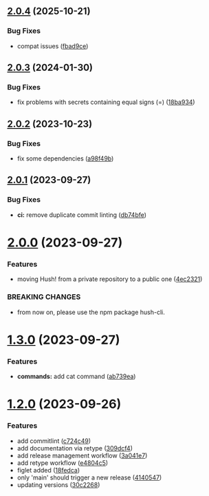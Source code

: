 ## [2.0.4](https://github.com/kernpunkt/hush/compare/v2.0.3...v2.0.4) (2025-10-21)

### Bug Fixes

- compat issues ([fbad9ce](https://github.com/kernpunkt/hush/commit/fbad9ce6be8f82fe0cbe893fdbbf7f7922f163e7))

## [2.0.3](https://github.com/kernpunkt/hush/compare/v2.0.2...v2.0.3) (2024-01-30)

### Bug Fixes

- fix problems with secrets containing equal signs (=) ([18ba934](https://github.com/kernpunkt/hush/commit/18ba934bf5f677f1bdd6a9f8bfc2598851c6e842))

## [2.0.2](https://github.com/kernpunkt/hush/compare/v2.0.1...v2.0.2) (2023-10-23)

### Bug Fixes

- fix some dependencies ([a98f49b](https://github.com/kernpunkt/hush/commit/a98f49b06c322b12f17afe397b1a99b9ba417809))

## [2.0.1](https://github.com/kernpunkt/hush/compare/v2.0.0...v2.0.1) (2023-09-27)

### Bug Fixes

- **ci:** remove duplicate commit linting ([db74bfe](https://github.com/kernpunkt/hush/commit/db74bfe99c2edee4dde6a3a1007abc8a62f10bf6))

# [2.0.0](https://github.com/kernpunkt/hush/compare/v1.3.0...v2.0.0) (2023-09-27)

### Features

- moving Hush! from a private repository to a public one ([4ec2321](https://github.com/kernpunkt/hush/commit/4ec232125bd1f3b99314f5d72f863d75823fd6d0))

### BREAKING CHANGES

- from now on, please use the npm package hush-cli.

# [1.3.0](https://github.com/kernpunkt/hush/compare/v1.2.0...v1.3.0) (2023-09-27)

### Features

- **commands:** add cat command ([ab739ea](https://github.com/kernpunkt/hush/commit/ab739ea5d633d01691a526f6dc4ac3e93d211f64))

# [1.2.0](https://github.com/kernpunkt/hush/compare/v1.1.1...v1.2.0) (2023-09-26)

### Features

- add commitlint ([c724c49](https://github.com/kernpunkt/hush/commit/c724c49c451c79e5b4c3212eb79290d29ebf77d0))
- add documentation via retype ([309dcf4](https://github.com/kernpunkt/hush/commit/309dcf46ae8eed24a835bf1545649354d6bd75c3))
- add release management workflow ([3a041e7](https://github.com/kernpunkt/hush/commit/3a041e789aec3cb3ead303bd0460ebb4d1939001))
- add retype workflow ([e4804c5](https://github.com/kernpunkt/hush/commit/e4804c590d5bd44b2949f234bb1a2b174b0f23f8))
- figlet added ([18fedca](https://github.com/kernpunkt/hush/commit/18fedca70ff754f52a74b85359278452636f2fe8))
- only 'main' should trigger a new release ([4140547](https://github.com/kernpunkt/hush/commit/414054783a341ff4b791761270a524e109311a89))
- updating versions ([30c2268](https://github.com/kernpunkt/hush/commit/30c2268160110e303a8f27d444cb3cca51f44ad4))
